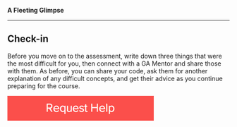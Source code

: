 **A Fleeting Glimpse**

---

## Check-in

Before you move on to the assessment, write down three things that were the most difficult for you, then connect with a GA Mentor and share those with them. As before, you can share your code, ask them for another explanation of any difficult concepts, and get their advice as you continue preparing for the course.

<a href="https://ga.hackhands.com"><img src="../images/request_help.png"></a>
